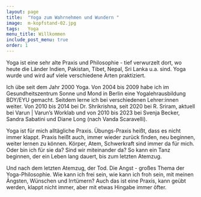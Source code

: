 ```yaml
---
layout: page
title:  "Yoga zum Wahrnehmen und Wundern "
image:  m-kopfstand-02.jpg
tags:   Yoga
menu_title: Willkommen
include_post_menu: true
order: 1
---
```


Yoga ist eine sehr alte Praxis und Philosophie - tief verwurzelt dort, wo heute die Länder Indien, Pakistan, Tibet, Nepal, Sri Lanka u.a. sind. 
Yoga wurde und wird auf viele verschiedene Arten praktiziert.

Ich übe seit dem Jahr 2000 Yoga. Von 2004 bis 2009 habe ich im Gesundheitszentrum Sonne und Mond in Berlin eine Yogalehrausbildung BDY/EYU gemacht. 
Seitdem lerne ich bei verschiedenen Lehrer:innen weiter. Von 2010 bis 2014 bei Dr. Shrikrishna, seit 2020 bei R. Sriram, 
aktuell bei Varun | Varun’s Worklab und von 2010 bis 2023 bei Svenja Becker, Sandra Sabatini und Diane Long (nach Vanda Scaravelli).

Yoga ist für mich alltägliche Praxis. Übungs-Praxis heißt, dass es nicht immer klappt. Praxis heißt auch, immer wieder zurück finden, 
neu beginnen, weiter lernen zu können. Körper, Atem, Schwerkraft sind immer da für mich. Oder bin ich für sie da? Sind wir miteinander da? 
So kann ein Tanz beginnen, der ein Leben lang dauert, bis zum letzten Atemzug.

Und nach dem letzten Atemzug, der Tod. Die Angst - großes Thema der Yoga-Philosophie. Wie kann ich frei sein, 
wie kann ich froh sein, mit meinen Ängsten, Wünschen und Irrtümern? Auch das ist eine Praxis, kann geübt werden, 
klappt nicht immer, aber mit etwas Hingabe immer öfter.
